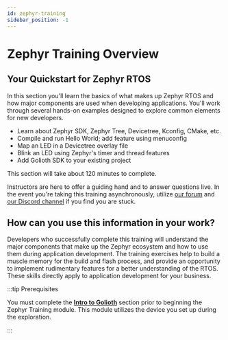 ```yaml
---
id: zephyr-training
sidebar_position: -1
---
```


# Zephyr Training Overview

## Your Quickstart for Zephyr RTOS

In this section you'll learn the basics of what makes up Zephyr RTOS and how
major components are used when developing applications. You'll work through
several hands-on examples designed to explore common elements for new developers.

* Learn about Zephyr SDK, Zephyr Tree, Devicetree, Kconfig, CMake, etc.
* Compile and run Hello World; add feature using menuconfig
* Map an LED in a Devicetree overlay file
* Blink an LED using Zephyr's timer and thread features
* Add Golioth SDK to your existing project

This section will take about 120 minutes to complete.

Instructors are here to offer a guiding hand and to answer questions live. In
the event you're taking this training asynchronously, utilize [our
forum](https://forum.golioth.io) and [our Discord
channel](https://golioth.io/discord) if you find you are stuck.

## How can you use this information in your work?

Developers who successfully complete this training will understand the major
components that make up the Zephyr ecosystem and how to use them during
application development. The training exercises help to build a muscle memory
for the build and flash process, and provide an opportunity to implement
rudimentary features for a better understanding of the RTOS. These skills
directly apply to application development for your business.

:::tip Prerequisites

You must complete the [**Intro to Golioth**](/docs/golioth-exploration) section
prior to beginning the Zephyr Training module. This module utilizes the device
you set up during the exploration.

:::

